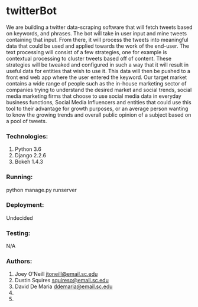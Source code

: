 # twitterBot
We are building a twitter data-scraping software that will fetch tweets based on keywords, and phrases. The bot will take in user input and mine tweets containing that input. From there, it will process the tweets into meaningful data that could be used and applied towards the work of the end-user. The text processing will consist of a few strategies, one for example is contextual processing to cluster tweets based off of content. These strategies will be tweaked and configured in such a way that it will result in useful data for entities that wish to use it. This data will then be pushed to a front end web app where the user entered the keyword. Our target market contains a wide range of people such as the in-house marketing sector of companies trying to understand the desired market and social trends, social media marketing firms that choose to use social media data in everyday business functions, Social Media Influencers and entities that could use this tool to their advantage for growth purposes, or an average person wanting to know the growing trends and overall public opinion of a subject based on a pool of tweets.

### Technologies:
  1. Python 3.6
  2. Django 2.2.6
  3. Bokeh 1.4.3
 
### Running:
  python manage.py runserver
  
### Deployment:
  Undecided

### Testing:
  N/A
  
### Authors:
  1. Joey O'Neill jtoneill@email.sc.edu
  2. Dustin Squires squireso@email.sc.edu
  3. David De Maria ddemaria@email.sc.edu
  4.
  5.
